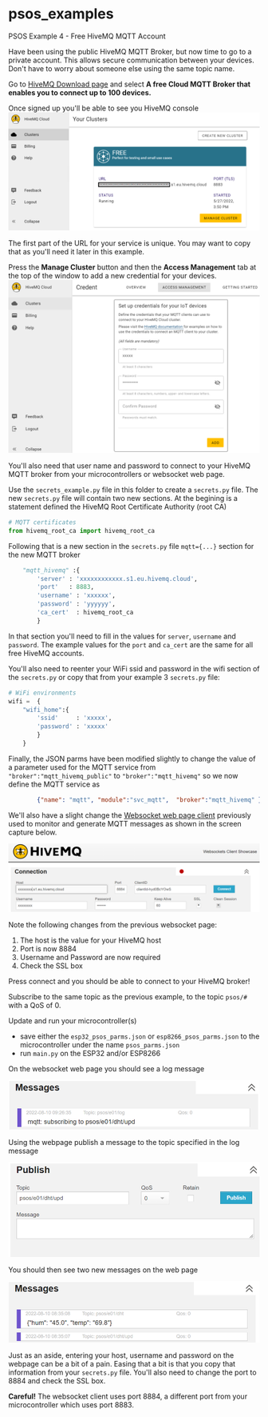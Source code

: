 # psos_examples
PSOS Example 4 - Free HiveMQ MQTT Account

Have been using the public HiveMQ MQTT Broker, but now time to go to a private account. This allows secure communication between your devices. Don't have to worry about someone else using the same topic name.

Go to [HiveMQ Download page](https://www.hivemq.com/downloads/) and select **A free Cloud MQTT Broker that enables you to connect up to 100 devices.**

Once signed up you'll be able to see you HiveMQ console
![image info](../images/ex04_hivemq_console.png)

The first part of the URL for your service is unique. You may want to copy that as you'll need it later in this example.

Press the **Manage Cluster** button and then the **Access Management** tab at the top of the window to add a new credential for your devices.
![image info](../images/ex04_hivemq_access_management.png)

You'll also need that user name and password to connect to your HiveMQ MQTT broker from your microcontrollers or websocket web page.

Use the `secrets_example.py` file in this folder to create a `secrets.py` file. The new `secrets.py` file will contain two new sections. At the begining is a statement defined the HiveMQ Root Certificate Authority (root CA)

```python
# MQTT certificates
from hivemq_root_ca import hivemq_root_ca
```

Following that is a new section in the `secrets.py` file `mqtt={...}` section for the new MQTT broker

```python
    "mqtt_hivemq" :{
        'server' : 'xxxxxxxxxxxx.s1.eu.hivemq.cloud',
        'port'   : 8883,
        'username' : 'xxxxxx',
        'password' : 'yyyyyy',
        'ca_cert'  : hivemq_root_ca
        }
```

In that section you'll need to fill in the values for `server`, `username` and `password`. The example values for the `port` and `ca_cert` are the same for all free HiveMQ accounts.

You'll also need to reenter your WiFi ssid and password in the wifi section of the `secrets.py` or copy that from your example 3 `secrets.py` file:

```python
# WiFi environments
wifi =  {
    "wifi_home":{
        'ssid'     : 'xxxxx',
        'password' : 'xxxxx'
        }
    }
```

Finally, the JSON parms have been modified slightly to change the value of a parameter used for the MQTT service from `"broker":"mqtt_hivemq_public"` to `"broker":"mqtt_hivemq"` so we now define the MQTT service as 

```json
        {"name": "mqtt", "module":"svc_mqtt",  "broker":"mqtt_hivemq" },
```

We'll also have a slight change the [Websocket web page client](http://www.hivemq.com/demos/websocket-client/?) previously used to monitor and generate MQTT messages as shown in the screen capture below.

![image info](../images/ex04_hivemq_websocket.png)

Note the following changes from the previous websocket page:
1. The host is the value for your HiveMQ host 
2. Port is now 8884
3. Username and Password are now required
4. Check the SSL box

Press connect and you should be able to connect to your HiveMQ broker!

Subscribe to the same topic as the previous example, to the topic `psos/#` with a QoS of 0.

Update and run your microcontroller(s)
- save either the `esp32_psos_parms.json` or `esp8266_psos_parms.json` to the microcontroller under the name `psos_parms.json`
- run `main.py` on the ESP32 and/or ESP8266

On the websocket web page you should see a log message 

![image info](../images/ex04_log_msg.png)

Using the webpage publish a message to the topic specified in the log message

![image info](../images/ex04_publish.png)

You should then see two new messages on the web page

![image info](../images/ex04_temp_humidity.png)

Just as an aside, entering your host, username and password on the webpage can be a bit of a pain. Easing that a bit is that you copy that information from your `secrets.py` file. You'll also need to change the port to 8884 and check the SSL box.

**Careful!** The websocket client uses port 8884, a different port from your microcontroller which uses port 8883.